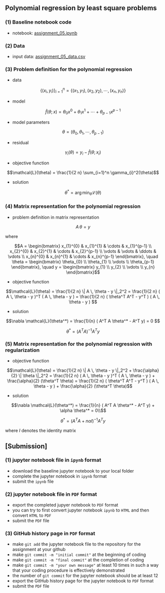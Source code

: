 ## Polynomial regression by least square problems 

### (1) Baseline notebook code

- notebook: [assignment_05.ipynb](https://gitlab.com/cau-class/machine-learning/2022-1/assignment/-/blob/main/05/assignment_05.ipynb) 

### (2) Data

- input data: [assignment_05_data.csv](https://gitlab.com/cau-class/machine-learning/2022-1/assignment/-/blob/main/05/assignment_05_data.csv)

### (3) Problem definition for the polynomial regression

- data

```math
\{ (x_i, y_i) \}_{i=1}^n = \{ (x_1, y_1), (x_2, y_2), \cdots, (x_n, y_n) \}
```

- model 

```math
\hat{f}(\theta ; x) = \theta_0 x^0 + \theta_1 x^1 + \cdots + \theta_{p-1} x^{p-1}
```

- model parameters

```math
\theta = (\theta_0, \theta_1, \cdots, \theta_{p-1})
```

- residual 

```math
\gamma_{i}(\theta) = y_i - \hat{f}(\theta ; x_i)
```

- objective function

```math
\mathcal{L}(\theta) = \frac{1}{2 n} \sum_{i=1}^n \gamma_{i}^2(\theta)
```

- solution

```math
\theta^* = \arg\min_{\theta} \mathcal{L}(\theta)
```

### (4) Matrix representation for the polynomial regression

- problem definition in matrix representation

```math
A \, \theta = y
```
where 
```math
A = 
\begin{bmatrix}
x_{1}^{0} & x_{1}^{1} & \cdots & x_{1}^{p-1} \\
x_{2}^{0} & x_{2}^{1} & \cdots & x_{2}^{p-1} \\
\vdots & \vdots & \ddots & \vdots \\
x_{n}^{0} & x_{n}^{1} & \cdots & x_{n}^{p-1}
\end{bmatrix},
\quad
\theta =
\begin{bmatrix}
\theta_{0} \\
\theta_{1} \\
\vdots \\
\theta_{p-1}
\end{bmatrix},
\quad
y = 
\begin{bmatrix}
y_{1} \\
y_{2} \\
\vdots \\
y_{n}
\end{bmatrix}
```

- objective function

```math
\mathcal{L}(\theta) = \frac{1}{2 n} \| A \, \theta - y \|_2^2 = \frac{1}{2 n} ( A \, \theta - y )^T ( A \, \theta - y ) = \frac{1}{2 n} ( \theta^T A^T - y^T ) ( A \, \theta - y ) 
```

- solution

```math
\nabla \mathcal{L}(\theta^*) = \frac{1}{n} ( A^T A \theta^* - A^T y) = 0 
```

```math
\theta^* = ( A^T A )^{-1} A^T y  
```

### (5) Matrix representation for the polynomial regression with regularization

- objective function

```math
\mathcal{L}(\theta) = \frac{1}{2 n} \| A \, \theta - y \|_2^2 + \frac{\alpha}{2} \| \theta \|_2^2 = \frac{1}{2 n} ( A \, \theta - y )^T ( A \, \theta - y ) + \frac{\alpha}{2} (\theta^T \theta) = \frac{1}{2 n} ( \theta^T A^T - y^T ) ( A \, \theta - y ) + \frac{\alpha}{2} (\theta^T \theta)
```

- solution

```math
\nabla \mathcal{L}(\theta^*) = \frac{1}{n} ( A^T A \theta^* - A^T y) + \alpha \theta^* = 0\\
```

```math
\theta^* = ( A^T A + n \alpha I )^{-1} A^T y  
```
where $`I`$ denotes the identity matrix

## [Submission]

### (1) jupyter notebook file in `ipynb` format 

- download the baseline jupyter notebook to your local folder
- complete the jupyter notebook in `ipynb` format
- submit the `ipynb` file

### (2) jupyter notebook file in `PDF` format

- export the completed jupyer notebook to `PDF` format
- you can try to first convert jupyter notebook `ipynb` to `HTML` and then convert `HTML` to `PDF`
- submit the `PDF` file

### (3) GitHub history page in `PDF` format

- make `git add` the jupyter notebook file to the repository for the assignment at your github
- make `git commit -m "initial commit"` at the beginning of coding
- make `git commit -m "final commit"` at the completion of coding
- make `git commit -m "your own message"` at least 10 times in such a way that your coding procedure is effectively demonstrated
- the number of `git commit` for the jupyter notebook should be at least 12
- export the GitHub history page for the jupyter notebook to `PDF` format
- submit the `PDF` file
